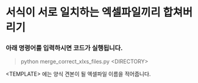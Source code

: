 # 서식이 서로 일치하는 엑셀파일끼리 합쳐버리기

### 아래 명령어를 입력하시면 코드가 실행됩니다.

>python merge_correct_xlxs_files.py <DIRECTORY\>

<TEMPLATE\> 에는 양식 견본이 될 엑셀파일 이름을 적어줍니다.
